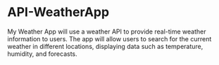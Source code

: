 # API-WeatherApp
My Weather App will use a weather API to provide real-time weather information to users. The app will allow users to search for the current weather in different locations, displaying data such as temperature, humidity, and forecasts. 
